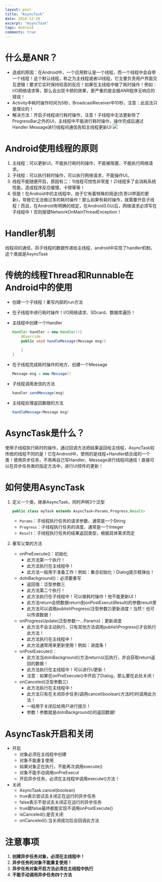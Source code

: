 ```yaml
---
layout: post
title: "AsyncTask"
date: 2016-12-20
excerpt: "AsyncTask"
tags: Android
comments: true
---
```


# 什么是ANR？
- 造成的原因：在Android中，一个应用默认是一个线程，而一个线程中会自带一个线程！这个默认线程，称之为主线程或者UI线程，它主要负责用户界面交互逻辑！要求它实时保持较高的反应！如果在主线程中做了耗时操作！例如：I/O网络请求等，那么会出现卡顿的效果，更严重的是会报ANR程序无响应的错误！
- Activity中耗时操作时间为5秒，BroadcastReceiver中10秒，注意：此说法只是理论的！
- 解决方法：开启子线程进行耗时操作，注意！子线程中无法更新除了ProgressBar之外的UI，主线程中不能进行耗时操作，操作完成后通过Handler Message进行线程间通信告知主线程更新UI
![](http://p1.bpimg.com/567571/53233365cc53d07f.png)

# Android使用线程的原则
1. 主线程：可以更新UI，不能执行耗时的操作，不能被阻塞，不能执行网络请求。
2. 子线程：可以执行耗时操作，可以执行网络请求，不能操作UI。
3. 线程不能随便开启，原因有二：1)线程可控性非常差！2)线程多了会消耗系统性能，造成程序反应缓慢，卡顿等等！
4. 但是！在Android中的主线程中，由于它有着特殊的用途(负责UI界面的更新)，导致它无法做过多的耗时操作！那么如果有耗时操作，就需要开启子线程！而且，在Android有明确的规定，在Android3.0以后，网络请求必须写在子线程中！否则报错NetworkOnMainThreadException！

# Handler机制
线程间的通信，将子线程的数据传递给主线程，android中实现了handler机制，这个类就是AsyncTask

# 传统的线程Thread和Runnable在Android中的使用
- 创建一个子线程！重写内部的run方法
- 在子线程中进行耗时操作！I/O网络请求、SDcard、数据库遍历！
- 主线程中创建一个Handler

	```java
	Handler handler = new Handler(){
		@Override
		public void handleMessage(Message msg){
		
		}
	}
	```

- 在子线程完成耗时操作的地方，创建一个Message

	```java
	Message msg = new Message()
	```

- 子线程调用发信的方法
	
	```java
	handler.sendMessage(msg)
	```
	
- 主线程处理返回数据的方法
	
	```java
	handleMessage(Message msg)
	```

# AsyncTask是什么？
使用子线程执行耗时的操作，通过回调方法把结果返回给主线程，AsyncTask较传统的线程不同的是！它在Android中，使用的是线程+Handler结合成的一个类！使用异步任务，不用再自己写Handler、Message进行线程间通信！直接可以在异步任务类的指定方法中，进行UI控件的更新！

# 如何使用AsyncTask
1. 定义一个类，继承AsyncTask，同时声明3个泛型
	
	```java
	public class myTask extends AsyncTask<Params,Progress,Result>
	```
	
	- ``Params``：子线程执行任务的请求参数，通常是一个String
	- ``Progress``：子线程执行任务的进度，通常是一个Integer
	- ``Result``：子线程执行任务的结果返回类型，根据具体需求而定
2. 重写父类的方法
	- onPreExecute()：初始化
		- 此方法第一个执行！
   		- 此方法执行在主线程中！
   		- 此方法一般用于准备工作！例如：集合初始化！Dialog提示框弹出！
	- doInBackground()：必须要重写
		- 返回值：泛型参数三
		- 此方法第二个执行！
		- 此方法执行在子线程中！可以做耗时操作！他不能更新UI！
		- 此方法return会把数据return到onPostExecut(Result)的参数result里
		- 此方法可以调用publishProgress(泛型参数2)更新进度！当然！也可以传递数据！
	- onProgressUpdate(泛型参数一...Params)：更新进度
		- 此方法不会主动执行，只有其他方法调用publishProgress()才会执行此方法！
		- 此方法执行在主线程中！
		- 此方法通常用来更新使用！例如：进度条！
	- onPostExecute()：
		- 此方法当doInBackground()方法return以后执行，并会获取return返回的数据！
		- 此方法执行在主线程中！可以进行U更新！
		- 注意：如果在onPreExecute()中开启了Dialog，那么要在此处关闭！
	- onCanceled(泛型参数三)
		- 此方法执行在主线程中！
		- 此方法只有在关闭异步任务(调用cancel(boolean)方法时)时调用此方法！
		- 一般用于关闭后给用户进行提示！
		- 参数！参数就是doInBackground()的返回数据!

# AsyncTask开启和关闭
- 开启
	- 对象必须在主线程中创建
	- 对象不能重复使用
	- 如果对象正在执行，不能再次调用execute()
	- 对象不能手动调用onPreExecut
	- 开启异步任务，必须在主线程中调用execute()方法！
- 关闭
	- AsyncTask.cancel(boolean)
	- true表示尝试去关闭正在运行的异步任务
	- false表示不尝试去关闭正在运行的异步任务
	- true跟false最终都能实现不调用onPostExecute()
	- isCanceled():是否关闭
	- onCanceled():当关闭成功后会回调此方法

	
# 注意事项
1. **创建异步任务对象，必须在主线程中！**
2. **异步任务的对象不能重复使用！**
3. **异步任务对象开启方法必须在主线程中执行**
4. **不能手动调用异步任务四个方法**
